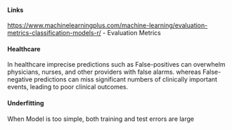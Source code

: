 #### Links
https://www.machinelearningplus.com/machine-learning/evaluation-metrics-classification-models-r/ - Evaluation Metrics 

#### Healthcare
In healthcare imprecise predictions such as False-positives can overwhelm physicians, nurses, and other providers with false alarms.
whereas False-negative predictions can miss significant numbers of clinically important events, leading to poor clinical outcomes.

#### Underfitting
When Model is too simple, both training and test errors are large


